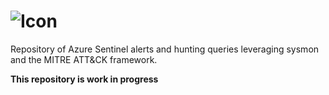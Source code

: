 ![Icon](https://github.com/netevert/sentinel-attack/blob/master/docs/logo.png)
=========

Repository of Azure Sentinel alerts and hunting queries leveraging sysmon and the MITRE ATT&CK framework.

**This repository is work in progress**